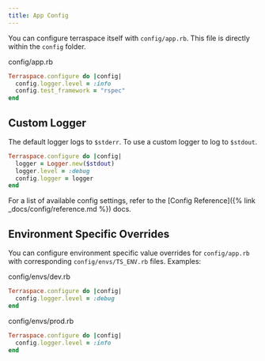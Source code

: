 ```yaml
---
title: App Config
---
```


You can configure terraspace itself with `config/app.rb`. This file is directly within the `config` folder.

config/app.rb

```ruby
Terraspace.configure do |config|
  config.logger.level = :info
  config.test_framework = "rspec"
end
```

## Custom Logger

The default logger logs to `$stderr`. To use a custom logger to log to `$stdout`.

```ruby
Terraspace.configure do |config|
  logger = Logger.new($stdout)
  logger.level = :debug
  config.logger = logger
end
```

For a list of available config settings, refer to the [Config Reference]({% link _docs/config/reference.md %}) docs.

## Environment Specific Overrides

You can configure environment specific value overrides for `config/app.rb` with corresponding `config/envs/TS_ENV.rb` files. Examples:

config/envs/dev.rb

```ruby
Terraspace.configure do |config|
  config.logger.level = :debug
end
```

config/envs/prod.rb

```ruby
Terraspace.configure do |config|
  config.logger.level = :info
end
```
